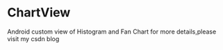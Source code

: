 # ChartView
Android custom view of Histogram and Fan Chart
<a herf="http://blog.csdn.net/u011146263/article/details/77749446">for more details,please visit my csdn blog</a>
